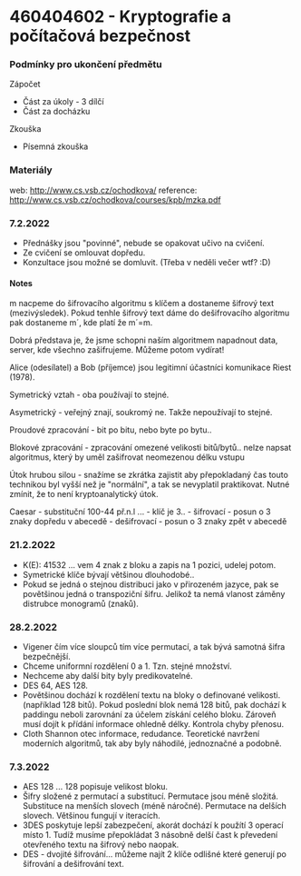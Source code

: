 # 460404602 - Kryptografie a počítačová bezpečnost

### Podmínky pro ukončení předmětu

Zápočet

- Část za úkoly - 3 dílčí
- Část za docházku

Zkouška

- Písemná zkouška

### Materiály

web: http://www.cs.vsb.cz/ochodkova/
reference: http://www.cs.vsb.cz/ochodkova/courses/kpb/mzka.pdf

### 7.2.2022

- Přednášky jsou "povinné", nebude se opakovat učivo na cvičení.
- Ze cvičení se omlouvat dopředu.
- Konzultace jsou možné se domluvit. (Třeba v neděli večer wtf? :D)

#### Notes

m nacpeme do šifrovacího algoritmu s klíčem a dostaneme šifrový text (mezivýsledek).
Pokud tenhle šifrový text dáme do dešifrovacího algoritmu pak dostaneme m´, kde platí že m´=m.

Dobrá představa je, že jsme schopni naším algoritmem napadnout data, server, kde všechno zašifrujeme. Můžeme potom vydírat!

Alice (odesílatel) a Bob (příjemce) jsou legitimní účastníci komunikace Riest (1978).

Symetrický vztah - oba používají to stejné.

Asymetrický - veřejný znají, soukromý ne. Takže nepoužívají to stejné.

Proudové zpracování - bit po bitu, nebo byte po bytu.. 

Blokové zpracování - zpracování omezené velikosti bitů/bytů.. nelze napsat algoritmus, který by uměl 
zašifrovat neomezenou délku vstupu

Útok hrubou silou - snažíme se zkrátka zajistit aby přepokladaný čas touto technikou byl vyšší než je "normální", a tak se nevyplatil praktikovat. Nutné zmínit, že to není kryptoanalytický útok.

Caesar - substituční 100-44 př.n.l ... 
    - klíč je 3..
    - šifrovací - posun o 3 znaky dopředu v abecedě 
    - dešifrovací - posun o 3 znaky zpět v abecedě 



### 21.2.2022

- K(E): 41532 ... vem 4 znak z bloku a zapis na 1 pozici, udelej potom.
- Symetrické klíče bývají většinou dlouhodobé..
- Pokud se jedná o stejnou distribuci jako v přirozeném jazyce, pak se povětšinou jedná o transpoziční šifru. Jelikož ta nemá vlanost záměny distrubce monogramů (znaků).


### 28.2.2022

- Vigener čím více sloupců tím více permutací, a tak bývá samotná šifra bezpečnější.
- Chceme uniformní rozdělení 0 a 1. Tzn. stejné množství.
- Nechceme aby další bity byly predikovatelné.
- DES 64, AES 128.
- Povětšinou dochází k rozdělení textu na bloky o definované velikosti. (například 128 bitů). Pokud poslední blok nemá 128 bitů, pak dochází k paddingu neboli zarovnání za účelem získání celého bloku. Zároveň musí dojít k přídání informace ohledně délky. Kontrola chyby přenosu.
- Cloth Shannon otec informace, redudance. Teoretické navržení moderních algoritmů, tak aby byly náhodilé, jednoznačné a podobně.



### 7.3.2022

- AES 128 ... 128 popisuje velikost bloku.
- Šifry složené z permutací a substitucí. Permutace jsou méně složitá. Substituce na menších slovech (méně náročné). Permutace na delších slovech. Většinou fungují v iteracích.
- 3DES poskytuje lepší zabezpečení, akorát dochází k použítí 3 operací místo 1. Tudíž musíme přepokládat 3 násobně delší čast k převedení otevřeného textu na šifrový nebo naopak.
- DES - dvojité šifrování... můžeme najít 2 klíče odlišné které generují po šifrování a dešifrování text.


### 










